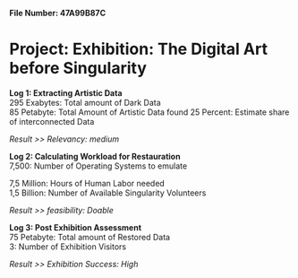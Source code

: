 **File Number: 47A99B87C**
# Project: Exhibition: The Digital Art before Singularity
                        
**Log 1: Extracting Artistic Data**  
295 Exabytes: Total amount of Dark Data  
85 Petabyte: Total Amount of Artistic Data found
25 Percent: Estimate share of interconnected Data 

*Result >> Relevancy: medium*

**Log 2: Calculating Workload for Restauration**  
7,500: Number of Operating Systems to emulate

7,5 Million: Hours of Human Labor needed  
1,5 Billion: Number of Available Singularity Volunteers

*Result >> feasibility: Doable*

**Log 3: Post Exhibition Assessment**  
75 Petabyte: Total amount of Restored Data  
3: Number of Exhibition Visitors

*Result >> Exhibition Success: High*
